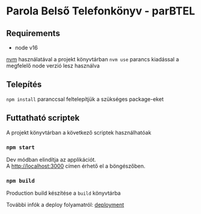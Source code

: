 # Parola Belső Telefonkönyv - parBTEL

## Requirements

- node v16

[nvm](https://github.com/coreybutler/nvm-windows) használatával a projekt könyvtárban `nvm use` parancs kiadással a megfelelő node verzió lesz használva

## Telepítés

`npm install` paranccsal feltelepítjük a szükséges package-eket

## Futtatható scriptek

A projekt könyvtárban a következő scriptek használhatóak

### `npm start`

Dev módban elindítja az applikációt.\
A [http://localhost:3000](http://localhost:3000) címen érhető el a böngészőben.

### `npm build`

Production build készítése a `build` könyvtárba

További infók a deploy folyamatról: [deployment](https://facebook.github.io/create-react-app/docs/deployment)
